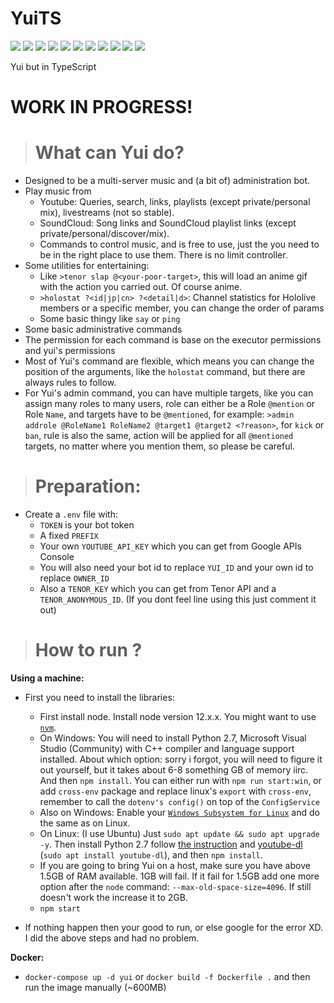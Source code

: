 # **YuiTS**

![](https://img.shields.io/badge/YuiTS-orange) ![](https://img.shields.io/badge/TypeScript-v3.9-blue) ![](https://img.shields.io/badge/discord.js-v12.2-blue) ![](https://img.shields.io/badge/ytdl--core-v2.1.7-red) ![](https://img.shields.io/badge/youtube--dl-v@latest-red) ![](https://img.shields.io/badge/googleapis-v52.1.0-red) ![](https://img.shields.io/badge/ffmpeg--static-v4.2.5-c9f) ![](https://img.shields.io/badge/dotenv-v8.2-blueviolet) ![](https://img.shields.io/badge/node-%3E=12.0.0-brightgreen) ![](https://img.shields.io/badge/code%20style-prettier-ff69b4) ![](https://img.shields.io/badge/what%20is%20this%3F-idk%20JUST%20DO%20IT-success)

Yui but in TypeScript

# **WORK IN PROGRESS!**

> # **What can Yui do?**

- Designed to be a multi-server music and (a bit of) administration bot.
- Play music from
  - Youtube: Queries, search, links, playlists (except private/personal mix), livestreams (not so stable).
  - SoundCloud: Song links and SoundCloud playlist links (except private/personal/discover/mix).
  - Commands to control music, and is free to use, just the you need to be in the right place to use them. There is no limit controller.
- Some utilities for entertaining:
  - Like `>tenor slap @<your-poor-target>`, this will load an anime gif with the action you carried out. Of course anime.
  - `>holostat ?<id|jp|cn> ?<detail|d>`: Channel statistics for Hololive members or a specific member, you can change the order of params
  - Some basic thingy like `say` or `ping`
- Some basic administrative commands
- The permission for each command is base on the executor permissions and yui's permissions
- Most of Yui's command are flexible, which means you can change the position of the arguments, like the `holostat` command, but there are always rules to follow.
- For Yui's admin command, you can have multiple targets, like you can assign many roles to many users, role can either be a Role `@mention` or Role `Name`, and targets have to be `@mentioned`, for example: `>admin addrole @RoleName1 RoleName2 @target1 @target2 <?reason>`, for `kick` or `ban`, rule is also the same, action will be applied for all `@mentioned` targets, no matter where you mention them, so please be careful.

> # **Preparation:**

- Create a `.env` file with:
  - `TOKEN` is your bot token
  - A fixed `PREFIX`
  - Your own `YOUTUBE_API_KEY` which you can get from Google APIs Console
  - You will also need your bot id to replace `YUI_ID` and your own id to replace `OWNER_ID`
  - Also a `TENOR_KEY` which you can get from Tenor API and a `TENOR_ANONYMOUS_ID`. (If you dont feel line using this just comment it out)

> # **How to run ?**

**Using a machine:**

- First you need to install the libraries:

  - First install node. Install node version 12.x.x. You might want to use [`nvm`](https://github.com/nvm-sh/nvm).
  - On Windows: You will need to install Python 2.7, Microsoft Visual Studio (Community) with C++ compiler and language support installed. About which option: sorry i forgot, you will need to figure it out yourself, but it takes about 6-8 something GB of memory iirc. And then `npm install`. You can either run with `npm run start:win`, or add `cross-env` package and replace linux's `export` with `cross-env`, remember to call the `dotenv's config()` on top of the `ConfigService`
  - Also on Windows: Enable your [`Windows Subsystem for Linux`](https://docs.microsoft.com/en-us/windows/wsl/about) and do the same as on Linux.
  - On Linux: (I use Ubuntu) Just `sudo apt update && sudo apt upgrade -y`. Then install Python 2.7 follow [the instruction](https://tecadmin.net/install-python-2-7-on-ubuntu-and-linuxmint/) and [youtube-dl](https://github.com/ytdl-org/youtube-dl) (`sudo apt install youtube-dl`), and then `npm install`.
  - If you are going to bring Yui on a host, make sure you have above 1.5GB of RAM available. 1GB will fail. If it fail for 1.5GB add one more option after the `node` command: `--max-old-space-size=4096`. If still doesn't work the increase it to 2GB.
  - `npm start`

- If nothing happen then your good to run, or else google for the error XD. I did the above steps and had no problem.

**Docker:**

- `docker-compose up -d yui` or `docker build -f Dockerfile .` and then run the image manually (~600MB)

